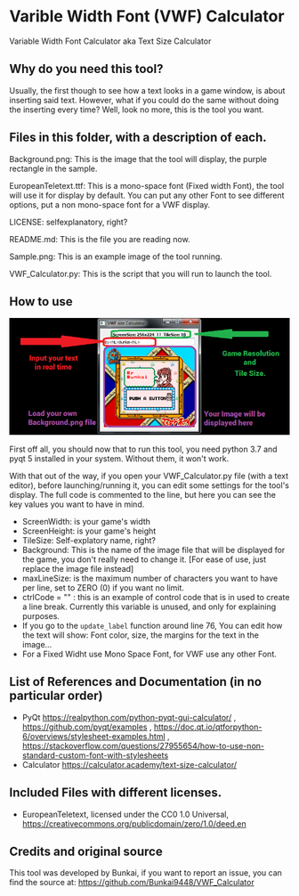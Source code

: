 # Varible Width Font (VWF) Calculator
Variable Width Font Calculator aka Text Size Calculator

## Why do you need this tool?
Usually, the first though to see how a text looks in a game window, is about inserting said text. However, what if you could do the same without doing the inserting every time? Well, look no more, this is the tool you want.


## Files in this folder, with a description of each.

Background.png: This is the image that the tool will display, the purple rectangle in the sample.

EuropeanTeletext.ttf: This is a mono-space font (Fixed width Font), the tool will use it for display by default. You can put any other Font to see different options, put a non mono-space font for a VWF display.

LICENSE: selfexplanatory, right?

README.md: This is the file you are reading now.

Sample.png: This is an example image of the tool running.

VWF_Calculator.py: This is the script that you will run to launch the tool.

## How to use
![Display Sample](https://github.com/Bunkai9448/VWF_Calculator/blob/main/Sample.png)

First off all, you should now that to run this tool, you need python 3.7 and pyqt 5 installed in your system. Without them, it won't work.

With that out of the way, if you open your 
VWF_Calculator.py file (with a text editor), before launching/running it, you can edit some settings for the tool's display. The full code is commented to the line, but here you can see the key values you want to have in mind.

- ScreenWidth: is your game's width
- ScreenHeight: is your game's height
- TileSize: Self-explatory name, right?
- Background: This is the name of the image file that will be displayed for the game, you don't really need to change it. [For ease of use, just replace the image file instead]
-	maxLineSize: is the maximum number of characters you want to have per line, set to ZERO (0) if you want no limit.
- ctrlCode = "<NL>" : this is an example of control code that is in used to create a line break. Currently this variable is unused, and only for explaining purposes.
- If you go to the `update_label` function around line 76, You can edit how the text will show: Font color, size, the margins for the text in the image... 
- For a Fixed Widht use Mono Space Font, for VWF use any other Font.

## List of References and Documentation (in no particular order)
- PyQt https://realpython.com/python-pyqt-gui-calculator/ , https://github.com/pyqt/examples , https://doc.qt.io/qtforpython-6/overviews/stylesheet-examples.html , https://stackoverflow.com/questions/27955654/how-to-use-non-standard-custom-font-with-stylesheets
- Calculator https://calculator.academy/text-size-calculator/

## Included Files with different licenses.
- EuropeanTeletext, licensed under the CC0 1.0 Universal, https://creativecommons.org/publicdomain/zero/1.0/deed.en

## Credits and original source

This tool was developed by Bunkai, if you want to report an issue, you can find the source at: https://github.com/Bunkai9448/VWF_Calculator

